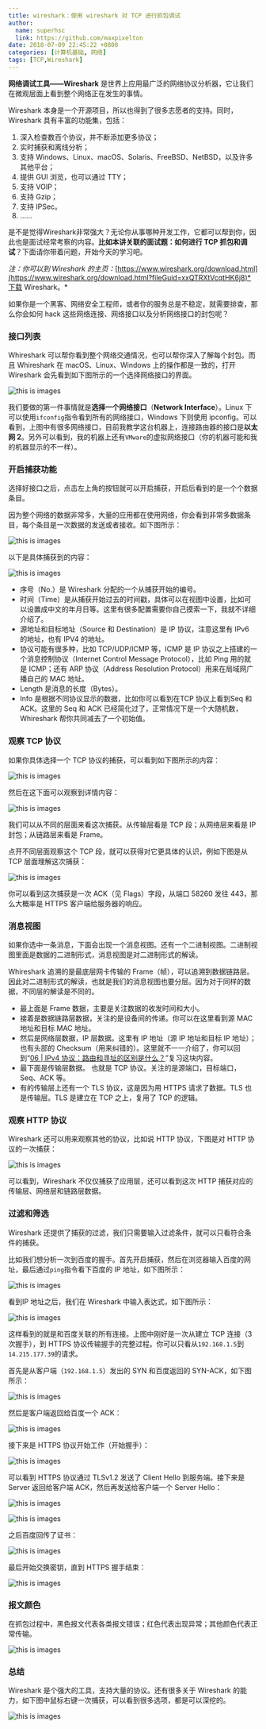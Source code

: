```yaml
---
title: wireshark：使用 wireshark 对 TCP 进行抓包调试
author:
  name: superhsc
  link: https://github.com/maxpixelton
date: 2018-07-09 22:45:22 +0800
categories: [计算机基础, 网络]
tags: [TCP,Wireshark]
---
```


**网络调试工具——Wireshark** 是世界上应用最广泛的网络协议分析器，它让我们在微观层面上看到整个网络正在发生的事情。

Wireshark 本身是一个开源项目，所以也得到了很多志愿者的支持。同时，Wireshark 具有丰富的功能集，包括：

1. 深入检查数百个协议，并不断添加更多协议；
2. 实时捕获和离线分析；
3. 支持 Windows、Linux、macOS、Solaris、FreeBSD、NetBSD，以及许多其他平台；
4. 提供 GUI 浏览，也可以通过 TTY；
5. 支持 VOIP；
6. 支持 Gzip；
7. 支持 IPSec。
8. ……

是不是觉得Wireshark非常强大？无论你从事哪种开发工作，它都可以帮到你，因此也是面试经常考察的内容。**比如本讲关联的面试题：如何进行 TCP 抓包和调试**？下面请你带着问题，开始今天的学习吧。

*注：你可以到 Wireshark 的主页：*[https://www.wireshark.org/download.html](https://www.wireshark.org/download.html?fileGuid=xxQTRXtVcqtHK6j8)*下载 Wireshark。*

如果你是一个黑客、网络安全工程师，或者你的服务总是不稳定，就需要排查，那么你会如何 hack 这些网络连接、网络接口以及分析网络接口的封包呢？

### 接口列表

Whireshark 可以帮你看到整个网络交通情况，也可以帮你深入了解每个封包。而且 Whireshark 在 macOS、Linux、Windows 上的操作都是一致的，打开 Wireshark 会先看到如下图所示的一个选择网络接口的界面。

![this is images](https://maxpixelton.github.io/images/assert/network/network-0901.png)

我们要做的第一件事情就是**选择一个网络接口**（**Network Interface**）。Linux 下可以使用`ifconfig`指令看到所有的网络接口，Windows 下则使用 ipconfig。可以看到，上图中有很多网络接口，目前我教学这台机器上，连接路由器的接口是**以太网 2**。另外可以看到，我的机器上还有`VMware`的虚拟网络接口（你的机器可能和我的机器显示的不一样）。

### 开启捕获功能

选择好接口之后，点击左上角的按钮就可以开启捕获，开启后看到的是一个个数据条目。

因为整个网络的数据非常多，大量的应用都在使用网络，你会看到非常多数据条目，每个条目是一次数据的发送或者接收。如下图所示：

![this is images](https://maxpixelton.github.io/images/assert/network/network-0902.png)

以下是具体捕获到的内容：

![this is images](https://maxpixelton.github.io/images/assert/network/network-0903.png)

- 序号（No.）是 Wireshark 分配的一个从捕获开始的编号。
- 时间（Time）是从捕获开始过去的时间戳，具体可以在视图中设置，比如可以设置成中文的年月日等。这里有很多配置需要你自己摸索一下，我就不详细介绍了。
- 源地址和目标地址（Source 和 Destination）是 IP 协议，注意这里有 IPv6 的地址，也有  IPV4 的地址。
- 协议可能有很多种，比如 TCP/UDP/ICMP 等，ICMP 是 IP  协议之上搭建的一个消息控制协议（Internet Control Message Protocol），比如 Ping 用的就是 ICMP；还有  ARP 协议（Address Resolution Protocol）用来在局域网广播自己的 MAC 地址。
- Length 是消息的长度（Bytes）。
- Info 是根据不同协议显示的数据，比如你可以看到在TCP 协议上看到Seq 和 ACK。这里的 Seq 和 ACK 已经简化过了，正常情况下是一个大随机数，Whireshark 帮你共同减去了一个初始值。

### 观察 TCP 协议

如果你具体选择一个 TCP 协议的捕获，可以看到如下图所示的内容：

![this is images](https://maxpixelton.github.io/images/assert/network/network-0904.png)

然后在这下面可以观察到详情内容：

![this is images](https://maxpixelton.github.io/images/assert/network/network-0905.png)

我们可以从不同的层面来看这次捕获。从传输层看是 TCP 段；从网络层来看是 IP 封包；从链路层来看是 Frame。

点开不同层面观察这个 TCP 段，就可以获得对它更具体的认识，例如下图是从 TCP 层面理解这次捕获：

![this is images](https://maxpixelton.github.io/images/assert/network/network-0906.png)

你可以看到这次捕获是一次 ACK（见 Flags）字段，从端口 58260 发往 443，那么大概率是 HTTPS 客户端给服务器的响应。

### 消息视图

如果你选中一条消息，下面会出现一个消息视图。还有一个二进制视图。二进制视图里面是数据的二进制形式，消息视图是对二进制形式的解读。

Whireshark 追溯的是最底层网卡传输的 Frame（帧），可以追溯到数据链路层。因此对二进制形式的解读，也就是我们的消息视图也要分层。因为对于同样的数据，不同层的解读是不同的。

- 最上面是 Frame 数据，主要是关注数据的收发时间和大小。
- 接着是数据链路层数据，关注的是设备间的传递。你可以在这里看到源 MAC 地址和目标 MAC 地址。
- 然后是网络层数据，IP 层数据。这里有 IP 地址（源 IP 地址和目标 IP 地址）；也有头部的 Checksum（用来纠错的）。这里就不一一介绍了，你可以回到“[06 | IPv4 协议：路由和寻址的区别是什么？](https://kaiwu.lagou.com/course/courseInfo.htm?courseId=837#/detail/pc?id=7271&fileGuid=xxQTRXtVcqtHK6j8)”复习这块内容。
- 最下面是传输层数据。 也就是 TCP 协议。关注的是源端口，目标端口，Seq、ACK 等。
- 有的传输层上还有一个 TLS 协议，这是因为用 HTTPS 请求了数据。TLS 也是传输层。TLS 是建立在 TCP 之上，复用了 TCP 的逻辑。

### 观察 HTTP 协议

Wireshark 还可以用来观察其他的协议，比如说 HTTP 协议，下图是对 HTTP 协议的一次捕获：

![this is images](https://maxpixelton.github.io/images/assert/network/network-0907.png)

可以看到，Wireshark 不仅仅捕获了应用层，还可以看到这次 HTTP 捕获对应的传输层、网络层和链路层数据。

### 过滤和筛选

Wireshark 还提供了捕获的过滤，我们只需要输入过滤条件，就可以只看符合条件的捕获。

比如我们想分析一次到百度的握手。首先开启捕获，然后在浏览器输入百度的网址，最后通过`ping`指令看下百度的 IP 地址，如下图所示：

![this is images](https://maxpixelton.github.io/images/assert/network/network-0908.png)

看到IP 地址之后，我们在 Wireshark 中输入表达式，如下图所示：

![this is images](https://maxpixelton.github.io/images/assert/network/network-0910.png)

这样看到的就是和百度关联的所有连接。上图中刚好是一次从建立 TCP 连接（3 次握手），到 HTTPS 协议传输握手的完整过程。你可以只看从`192.168.1.5`到`14.215.177.39`的请求。

首先是从客户端（`192.168.1.5`）发出的 SYN 和百度返回的 SYN-ACK，如下图所示：

![this is images](https://maxpixelton.github.io/images/assert/network/network-0911.png)

然后是客户端返回给百度一个 ACK：

![this is images](https://maxpixelton.github.io/images/assert/network/network-0912.png)

接下来是 HTTPS 协议开始工作（开始握手）：

![this is images](https://maxpixelton.github.io/images/assert/network/network-0913.png)

可以看到 HTTPS 协议通过 TLSv1.2 发送了 Client Hello 到服务端。接下来是 Server 返回给客户端 ACK，然后再发送给客户端一个 Server Hello：

![this is images](https://maxpixelton.github.io/images/assert/network/network-0914.png)

![this is images](https://maxpixelton.github.io/images/assert/network/network-0915.png)

之后百度回传了证书：

![this is images](https://maxpixelton.github.io/images/assert/network/network-0916.png)

最后开始交换密钥，直到 HTTPS 握手结束：

![this is images](https://maxpixelton.github.io/images/assert/network/network-0917.png)

### 报文颜色

在抓包过程中，黑色报文代表各类报文错误；红色代表出现异常；其他颜色代表正常传输。

![this is images](https://maxpixelton.github.io/images/assert/network/network-0918.png)

### 总结

Wireshark 是个强大的工具，支持大量的协议。还有很多关于 Wireshark 的能力，如下图中鼠标右键一次捕获，可以看到很多选项，都是可以深挖的。

![this is images](https://maxpixelton.github.io/images/assert/network/network-0919.png)
